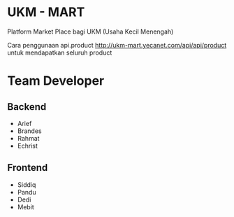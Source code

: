 # UKM - MART
Platform Market Place bagi UKM (Usaha Kecil Menengah)

Cara penggunaan api.product
http://ukm-mart.yecanet.com/api/api/product untuk mendapatkan seluruh product

# Team Developer

## Backend
* Arief
* Brandes
* Rahmat
* Echrist

## Frontend
* Siddiq
* Pandu
* Dedi
* Mebit
